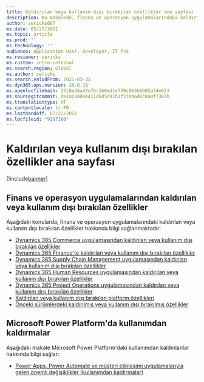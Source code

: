 ```yaml
---
title: Kaldırılan veya kullanım dışı bırakılan özellikler ana sayfası
description: Bu makalede, finans ve operasyon uygulamalarındaki kaldırılan veya kullanım dışı bırakılan özelliklerle ilgili yardım makalelerinin listesi sağlanmaktadır.
author: sericks007
ms.date: 05/27/2021
ms.topic: article
ms.prod: ''
ms.technology: ''
audience: Application User, Developer, IT Pro
ms.reviewer: sericks
ms.custom: intro-internal
ms.search.region: Global
ms.author: sericks
ms.search.validFrom: 2021-03-31
ms.dyn365.ops.version: 10.0.18
ms.openlocfilehash: 27c8e44a43e7bc1b0ed1e759c963b8685a34e623
ms.sourcegitcommit: de1ac28d9441146d5d91b1f13ab6d8c8a0f7387b
ms.translationtype: HT
ms.contentlocale: tr-TR
ms.lasthandoff: 07/22/2022
ms.locfileid: "9187160"
---
```

# <a name="removed-or-deprecated-features-home-page"></a>Kaldırılan veya kullanım dışı bırakılan özellikler ana sayfası

[!include[banner](../includes/banner.md)]

## <a name="removed-or-deprecated-features-in-finance-and-operations-apps"></a>Finans ve operasyon uygulamalarından kaldırılan veya kullanım dışı bırakılan özellikler
Aşağıdaki konularda, finans ve operasyon uygulamalarındaki kaldırılan veya kullanım dışı bırakılan özellikler hakkında bilgi sağlanmaktadır:

- [Dynamics 365 Commerce uygulamasından kaldırılan veya kullanım dışı bırakılan özellikler](../../../commerce/get-started/removed-deprecated-features-commerce.md)
- [Dynamics 365 Finance'te kaldırılan veya kullanım dışı bırakılan özellikler](../../../finance/get-started/removed-deprecated-features-finance.md)
- [Dynamics 365 Supply Chain Management uygulamasından kaldırılan veya kullanım dışı bırakılan özellikler](../../../supply-chain/get-started/removed-deprecated-features-scm-updates.md)
- [Dynamics 365 Human Resources uygulamasından kaldırılan veya kullanım dışı bırakılan özellikler](../../../human-resources/get-started/removed-deprecated-features-hr.md)
- [Dynamics 365 Project Operations uygulamasından kaldırılan veya kullanım dışı bırakılan özellikler](/dynamics365/project-operations/whats-new/removed-depreciated-features-project)
- [Kaldırılan veya kullanım dışı bırakılan platform özellikleri](../../dev-itpro/get-started/removed-deprecated-features-platform-updates.md)
- [Önceki sürümlerdeki kaldırılmış veya kullanım dışı bırakılmış özellikler](../../dev-itpro/migration-upgrade/deprecated-features.md)

## <a name="deprecations-in-the-microsoft-power-platform"></a>Microsoft Power Platform'da kullanımdan kaldırmalar
Aşağıdaki makale Microsoft Power Platform'daki kullanımdan kaldırılanlar hakkında bilgi sağlar:

- [Power Apps, Power Automate ve müşteri etkileşimi uygulamalarıyla gelen önemli değişiklikler (kullanımdan kaldırmalar)](/power-platform/important-changes-coming)

